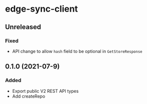 # edge-sync-client

## Unreleased
### Fixed
- API change to allow `hash` field to be optional in `GetStoreResponse`

## 0.1.0 (2021-07-9)

### Added
- Export public V2 REST API types
- Add createRepo